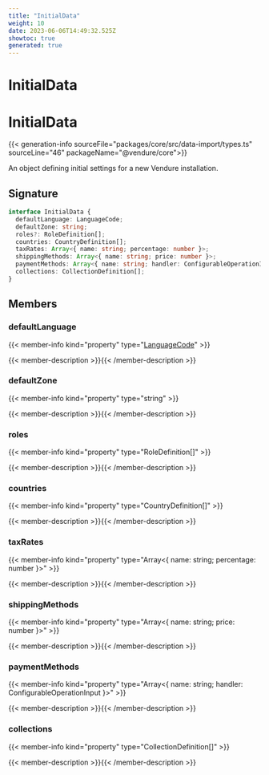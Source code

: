 ```yaml
---
title: "InitialData"
weight: 10
date: 2023-06-06T14:49:32.525Z
showtoc: true
generated: true
---
```

<!-- This file was generated from the Vendure source. Do not modify. Instead, re-run the "docs:build" script -->

# InitialData
<div class="symbol">


# InitialData

{{< generation-info sourceFile="packages/core/src/data-import/types.ts" sourceLine="46" packageName="@vendure/core">}}

An object defining initial settings for a new Vendure installation.

## Signature

```TypeScript
interface InitialData {
  defaultLanguage: LanguageCode;
  defaultZone: string;
  roles?: RoleDefinition[];
  countries: CountryDefinition[];
  taxRates: Array<{ name: string; percentage: number }>;
  shippingMethods: Array<{ name: string; price: number }>;
  paymentMethods: Array<{ name: string; handler: ConfigurableOperationInput }>;
  collections: CollectionDefinition[];
}
```
## Members

### defaultLanguage

{{< member-info kind="property" type="<a href='/typescript-api/common/language-code#languagecode'>LanguageCode</a>"  >}}

{{< member-description >}}{{< /member-description >}}

### defaultZone

{{< member-info kind="property" type="string"  >}}

{{< member-description >}}{{< /member-description >}}

### roles

{{< member-info kind="property" type="RoleDefinition[]"  >}}

{{< member-description >}}{{< /member-description >}}

### countries

{{< member-info kind="property" type="CountryDefinition[]"  >}}

{{< member-description >}}{{< /member-description >}}

### taxRates

{{< member-info kind="property" type="Array&#60;{ name: string; percentage: number }&#62;"  >}}

{{< member-description >}}{{< /member-description >}}

### shippingMethods

{{< member-info kind="property" type="Array&#60;{ name: string; price: number }&#62;"  >}}

{{< member-description >}}{{< /member-description >}}

### paymentMethods

{{< member-info kind="property" type="Array&#60;{ name: string; handler: ConfigurableOperationInput }&#62;"  >}}

{{< member-description >}}{{< /member-description >}}

### collections

{{< member-info kind="property" type="CollectionDefinition[]"  >}}

{{< member-description >}}{{< /member-description >}}


</div>
